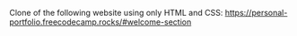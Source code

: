 Clone of the following website using only HTML and CSS:
https://personal-portfolio.freecodecamp.rocks/#welcome-section
